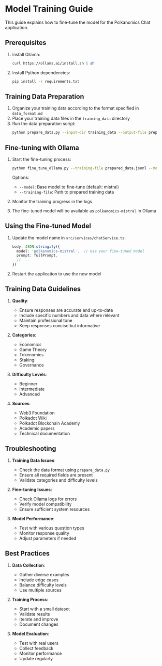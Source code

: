 # Model Training Guide

This guide explains how to fine-tune the model for the Polkanomics Chat application.

## Prerequisites

1. Install Ollama:
   ```bash
   curl https://ollama.ai/install.sh | sh
   ```

2. Install Python dependencies:
   ```bash
   pip install -r requirements.txt
   ```

## Training Data Preparation

1. Organize your training data according to the format specified in `data_format.md`
2. Place your training data files in the `training_data` directory
3. Run the data preparation script:
   ```bash
   python prepare_data.py --input-dir training_data --output-file prepared_data.jsonl
   ```

## Fine-tuning with Ollama

1. Start the fine-tuning process:
   ```bash
   python fine_tune_ollama.py --training-file prepared_data.jsonl --model mistral
   ```

   Options:
   - `--model`: Base model to fine-tune (default: mistral)
   - `--training-file`: Path to prepared training data

2. Monitor the training progress in the logs
3. The fine-tuned model will be available as `polkanomics-mistral` in Ollama

## Using the Fine-tuned Model

1. Update the model name in `src/services/chatService.ts`:
   ```typescript
   body: JSON.stringify({
     model: 'polkanomics-mistral',  // Use your fine-tuned model
     prompt: fullPrompt,
     // ...
   })
   ```

2. Restart the application to use the new model

## Training Data Guidelines

1. **Quality**:
   - Ensure responses are accurate and up-to-date
   - Include specific numbers and data where relevant
   - Maintain professional tone
   - Keep responses concise but informative

2. **Categories**:
   - Economics
   - Game Theory
   - Tokenomics
   - Staking
   - Governance

3. **Difficulty Levels**:
   - Beginner
   - Intermediate
   - Advanced

4. **Sources**:
   - Web3 Foundation
   - Polkadot Wiki
   - Polkadot Blockchain Academy
   - Academic papers
   - Technical documentation

## Troubleshooting

1. **Training Data Issues**:
   - Check the data format using `prepare_data.py`
   - Ensure all required fields are present
   - Validate categories and difficulty levels

2. **Fine-tuning Issues**:
   - Check Ollama logs for errors
   - Verify model compatibility
   - Ensure sufficient system resources

3. **Model Performance**:
   - Test with various question types
   - Monitor response quality
   - Adjust parameters if needed

## Best Practices

1. **Data Collection**:
   - Gather diverse examples
   - Include edge cases
   - Balance difficulty levels
   - Use multiple sources

2. **Training Process**:
   - Start with a small dataset
   - Validate results
   - Iterate and improve
   - Document changes

3. **Model Evaluation**:
   - Test with real users
   - Collect feedback
   - Monitor performance
   - Update regularly 